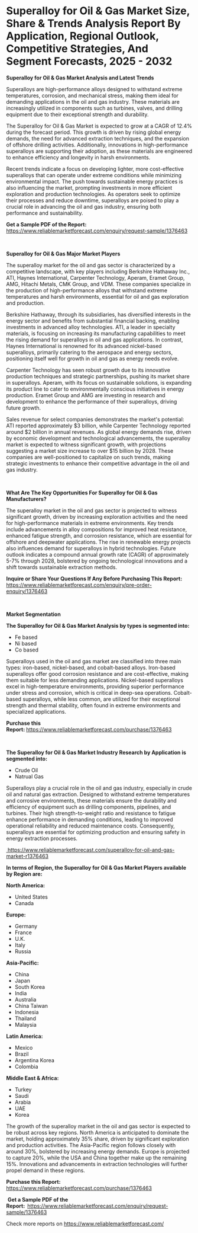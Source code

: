 <p><h1>Superalloy for Oil & Gas Market Size, Share & Trends Analysis Report By Application, Regional Outlook, Competitive Strategies, And Segment Forecasts, 2025 - 2032</h1></p><p><strong>Superalloy for Oil & Gas Market Analysis and Latest Trends</strong></p>
<p><p>Superalloys are high-performance alloys designed to withstand extreme temperatures, corrosion, and mechanical stress, making them ideal for demanding applications in the oil and gas industry. These materials are increasingly utilized in components such as turbines, valves, and drilling equipment due to their exceptional strength and durability.</p><p>The Superalloy for Oil & Gas Market is expected to grow at a CAGR of 12.4% during the forecast period. This growth is driven by rising global energy demands, the need for advanced extraction techniques, and the expansion of offshore drilling activities. Additionally, innovations in high-performance superalloys are supporting their adoption, as these materials are engineered to enhance efficiency and longevity in harsh environments.</p><p>Recent trends indicate a focus on developing lighter, more cost-effective superalloys that can operate under extreme conditions while minimizing environmental impact. The push towards sustainable energy practices is also influencing the market, prompting investments in more efficient exploration and production technologies. As operators seek to optimize their processes and reduce downtime, superalloys are poised to play a crucial role in advancing the oil and gas industry, ensuring both performance and sustainability.</p></p>
<p><strong>Get a Sample PDF of the Report:&nbsp;</strong> <a href="https://www.reliablemarketforecast.com/enquiry/request-sample/1376463?utm_campaign=2467&utm_medium=2&utm_source=Github&utm_content=ia&utm_term=15022025&utm_id=superalloy-for-oil-gas">https://www.reliablemarketforecast.com/enquiry/request-sample/1376463</a></p>
<p>&nbsp;</p>
<p><strong>Superalloy for Oil & Gas Major Market Players</strong></p>
<p><p>The superalloy market for the oil and gas sector is characterized by a competitive landscape, with key players including Berkshire Hathaway Inc., ATI, Haynes International, Carpenter Technology, Aperam, Eramet Group, AMG, Hitachi Metals, CMK Group, and VDM. These companies specialize in the production of high-performance alloys that withstand extreme temperatures and harsh environments, essential for oil and gas exploration and production.</p><p>Berkshire Hathaway, through its subsidiaries, has diversified interests in the energy sector and benefits from substantial financial backing, enabling investments in advanced alloy technologies. ATI, a leader in specialty materials, is focusing on increasing its manufacturing capabilities to meet the rising demand for superalloys in oil and gas applications. In contrast, Haynes International is renowned for its advanced nickel-based superalloys, primarily catering to the aerospace and energy sectors, positioning itself well for growth in oil and gas as energy needs evolve.</p><p>Carpenter Technology has seen robust growth due to its innovative production techniques and strategic partnerships, pushing its market share in superalloys. Aperam, with its focus on sustainable solutions, is expanding its product line to cater to environmentally conscious initiatives in energy production. Eramet Group and AMG are investing in research and development to enhance the performance of their superalloys, driving future growth.</p><p>Sales revenue for select companies demonstrates the market's potential: ATI reported approximately $3 billion, while Carpenter Technology reported around $2 billion in annual revenues. As global energy demands rise, driven by economic development and technological advancements, the superalloy market is expected to witness significant growth, with projections suggesting a market size increase to over $15 billion by 2028. These companies are well-positioned to capitalize on such trends, making strategic investments to enhance their competitive advantage in the oil and gas industry.</p></p>
<p>&nbsp;</p>
<p><strong>What Are The Key Opportunities For Superalloy for Oil & Gas Manufacturers?</strong></p>
<p><p>The superalloy market in the oil and gas sector is projected to witness significant growth, driven by increasing exploration activities and the need for high-performance materials in extreme environments. Key trends include advancements in alloy compositions for improved heat resistance, enhanced fatigue strength, and corrosion resistance, which are essential for offshore and deepwater applications. The rise in renewable energy projects also influences demand for superalloys in hybrid technologies. Future outlook indicates a compound annual growth rate (CAGR) of approximately 5-7% through 2028, bolstered by ongoing technological innovations and a shift towards sustainable extraction methods.</p></p>
<p><strong>Inquire or Share Your Questions If Any Before Purchasing This Report:</strong> <a href="https://www.reliablemarketforecast.com/enquiry/pre-order-enquiry/1376463?utm_campaign=2467&utm_medium=2&utm_source=Github&utm_content=ia&utm_term=15022025&utm_id=superalloy-for-oil-gas">https://www.reliablemarketforecast.com/enquiry/pre-order-enquiry/1376463</a></p>
<p>&nbsp;</p>
<p><strong>Market Segmentation</strong></p>
<p><strong>The Superalloy for Oil & Gas Market Analysis by types is segmented into:</strong></p>
<p><ul><li>Fe based</li><li>Ni based</li><li>Co based</li></ul></p>
<p><p>Superalloys used in the oil and gas market are classified into three main types: iron-based, nickel-based, and cobalt-based alloys. Iron-based superalloys offer good corrosion resistance and are cost-effective, making them suitable for less demanding applications. Nickel-based superalloys excel in high-temperature environments, providing superior performance under stress and corrosion, which is critical in deep-sea operations. Cobalt-based superalloys, while less common, are utilized for their exceptional strength and thermal stability, often found in extreme environments and specialized applications.</p></p>
<p><strong>Purchase this Report:&nbsp;</strong><a href="https://www.reliablemarketforecast.com/purchase/1376463?utm_campaign=2467&utm_medium=2&utm_source=Github&utm_content=ia&utm_term=15022025&utm_id=superalloy-for-oil-gas">https://www.reliablemarketforecast.com/purchase/1376463</a></p>
<p>&nbsp;</p>
<p><strong>The Superalloy for Oil & Gas Market Industry Research by Application is segmented into:</strong></p>
<p><ul><li>Crude Oil</li><li>Natrual Gas</li></ul></p>
<p><p>Superalloys play a crucial role in the oil and gas industry, especially in crude oil and natural gas extraction. Designed to withstand extreme temperatures and corrosive environments, these materials ensure the durability and efficiency of equipment such as drilling components, pipelines, and turbines. Their high strength-to-weight ratio and resistance to fatigue enhance performance in demanding conditions, leading to improved operational reliability and reduced maintenance costs. Consequently, superalloys are essential for optimizing production and ensuring safety in energy extraction processes.</p></p>
<p><a href="https://www.reliablemarketforecast.com/superalloy-for-oil-and-gas-market-r1376463?utm_campaign=2467&utm_medium=2&utm_source=Github&utm_content=ia&utm_term=15022025&utm_id=superalloy-for-oil-gas">&nbsp;https://www.reliablemarketforecast.com/superalloy-for-oil-and-gas-market-r1376463</a></p>
<p><strong>In terms of Region, the Superalloy for Oil & Gas Market Players available by Region are:</strong></p>
<p>
    <p> <strong> North America: </strong>
        <ul>
            <li>United States</li>
            <li>Canada</li>
        </ul>
        </p> 
    <p> <strong> Europe: </strong>
        <ul>
            <li>Germany</li>
            <li>France</li>
            <li>U.K.</li>
            <li>Italy</li>
            <li>Russia</li>
        </ul>
        </p> 
    <p> <strong> Asia-Pacific: </strong>
        <ul>
            <li>China</li>
            <li>Japan</li>
            <li>South Korea</li>
            <li>India</li>
            <li>Australia</li>
            <li>China Taiwan</li>
            <li>Indonesia</li>
            <li>Thailand</li>
            <li>Malaysia</li>
        </ul>
        </p> 
    <p> <strong> Latin America: </strong>
        <ul>
            <li>Mexico</li>
            <li>Brazil</li>
            <li>Argentina Korea</li>
            <li>Colombia</li>
        </ul>
        </p> 
    <p> <strong> Middle East & Africa: </strong>
        <ul>
            <li>Turkey</li>
            <li>Saudi</li>
            <li>Arabia</li>
            <li>UAE</li>
            <li>Korea</li>
        </ul>
    </p>
    </p>
<p><p>The growth of the superalloy market in the oil and gas sector is expected to be robust across key regions. North America is anticipated to dominate the market, holding approximately 35% share, driven by significant exploration and production activities. The Asia-Pacific region follows closely with around 30%, bolstered by increasing energy demands. Europe is projected to capture 20%, while the USA and China together make up the remaining 15%. Innovations and advancements in extraction technologies will further propel demand in these regions.</p></p>
<p><strong>Purchase this Report: </strong><a href="https://www.reliablemarketforecast.com/purchase/1376463?utm_campaign=2467&utm_medium=2&utm_source=Github&utm_content=ia&utm_term=15022025&utm_id=superalloy-for-oil-gas">https://www.reliablemarketforecast.com/purchase/1376463</a></p>
<p>&nbsp;<strong>Get a Sample PDF of the Report:&nbsp;&nbsp;</strong><a href="https://www.reliablemarketforecast.com/enquiry/request-sample/1376463?utm_campaign=2467&utm_medium=2&utm_source=Github&utm_content=ia&utm_term=15022025&utm_id=superalloy-for-oil-gas">https://www.reliablemarketforecast.com/enquiry/request-sample/1376463</a></p>
<p><strong></strong></p>
<p>Check more reports on <a href="https://www.reliablemarketforecast.com/?utm_campaign=2467&utm_medium=2&utm_source=Github&utm_content=ia&utm_term=15022025&utm_id=superalloy-for-oil-gas">https://www.reliablemarketforecast.com/</a></p>